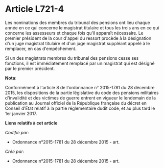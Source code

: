 # Article L721-4

Les nominations des membres du tribunal des pensions ont lieu chaque année en ce qui concerne le magistrat titulaire et tous
les trois ans en ce qui concerne les assesseurs et chaque fois qu'il apparaît nécessaire. Le premier président de la cour
d'appel du ressort procède à la désignation d'un juge magistrat titulaire et d'un juge magistrat suppléant appelé à le
remplacer, en cas d'empêchement.

Si un des magistrats membres du tribunal des pensions cesse ses fonctions, il est immédiatement remplacé par un magistrat qui
est désigné par le premier président.

**Nota:**

Conformément à l'article 8 de l'ordonnance n° 2015-1781 du 28 décembre 2015, les dispositions de la partie législative du
code des pensions militaires d'invalidité et des victimes de guerre entrent en vigueur le lendemain de la publication au
Journal officiel de la République française du décret en Conseil d'Etat relatif à la partie réglementaire dudit code, et au
plus tard le 1er janvier 2017.

**Liens relatifs à cet article**

_Codifié par_:

  - Ordonnance n°2015-1781 du 28 décembre 2015 - art.

_Créé par_:

  - Ordonnance n°2015-1781 du 28 décembre 2015 - art.
